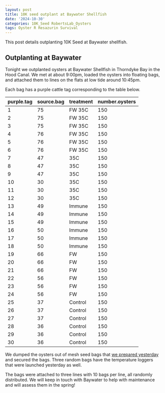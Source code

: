 ```yaml
---
layout: post
title: 10K seed outplant at Baywater Shellfish
date: '2024-10-30'
categories: 10K_Seed RobertsLab_Oysters
tags: Oyster R Resazurin Survival
---
```


This post details outplanting 10K Seed at Baywater shellfish.    

## Outplanting at Baywater

Tonight we outplanted oysters at Baywater Shellfish in Thorndyke Bay in the Hood Canal. We met at about 9:00pm, loaded the oysters into floating bags, and attached them to lines on the flats at low tide around 10:45pm.  

Each bag has a purple cattle tag corresponding to the table below. 

| purple.tag | source.bag | treatment | number.oysters |
|------------|------------|-----------|----------------|
| 1          | 75         | FW 35C    | 150            |
| 2          | 75         | FW 35C    | 150            |
| 3          | 75         | FW 35C    | 150            |
| 4          | 76         | FW 35C    | 150            |
| 5          | 76         | FW 35C    | 150            |
| 6          | 76         | FW 35C    | 150            |
| 7          | 47         | 35C       | 150            |
| 8          | 47         | 35C       | 150            |
| 9          | 47         | 35C       | 150            |
| 10         | 30         | 35C       | 150            |
| 11         | 30         | 35C       | 150            |
| 12         | 30         | 35C       | 150            |
| 13         | 49         | Immune    | 150            |
| 14         | 49         | Immune    | 150            |
| 15         | 49         | Immune    | 150            |
| 16         | 50         | Immune    | 150            |
| 17         | 50         | Immune    | 150            |
| 18         | 50         | Immune    | 150            |
| 19         | 66         | FW        | 150            |
| 20         | 66         | FW        | 150            |
| 21         | 66         | FW        | 150            |
| 22         | 56         | FW        | 150            |
| 23         | 56         | FW        | 150            |
| 24         | 56         | FW        | 150            |
| 25         | 37         | Control   | 150            |
| 26         | 37         | Control   | 150            |
| 27         | 37         | Control   | 150            |
| 28         | 36         | Control   | 150            |
| 29         | 36         | Control   | 150            |
| 30         | 36         | Control   | 150            |

We dumped the oysters out of mesh seed bags that [we prepared yesterday](https://ahuffmyer.github.io/ASH_Putnam_Lab_Notebook/10K-seed-outplant-preparations/) and secured the bags. Three random bags have the temperature loggers that were launched yesterday as well. 

The bags were attached to three lines with 10 bags per line, all randomly distributed. We will keep in touch with Baywater to help with maintenance and will assess them in the spring! 

![]()